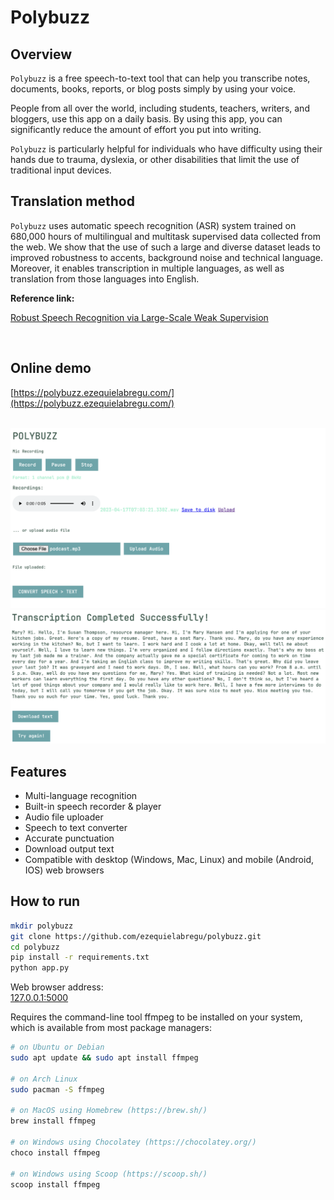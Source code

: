 # Polybuzz

## Overview

`Polybuzz` is a free speech-to-text tool that can help you transcribe notes, documents, books, reports, or blog posts simply by using your voice.

People from all over the world, including students, teachers, writers, and bloggers, use this app on a daily basis. By using this app, you can significantly reduce the amount of effort you put into writing.

`Polybuzz` is particularly helpful for individuals who have difficulty using their hands due to trauma, dyslexia, or other disabilities that limit the use of traditional input devices.

## Translation method

`Polybuzz` uses automatic speech recognition (ASR) system trained on 680,000 hours of multilingual and multitask supervised data collected from the web. We show that the use of such a large and diverse dataset leads to improved robustness to accents, background noise and technical language. Moreover, it enables transcription in multiple languages, as well as translation from those languages into English.

**Reference link:**

[Robust Speech Recognition via Large-Scale Weak Supervision](https://arxiv.org/pdf/2212.04356.pdf)

&nbsp;

## Online demo
[https://polybuzz.ezequielabregu.com/](https://polybuzz.ezequielabregu.com/)

&nbsp;
![polybuzz](/static/polybuzz-demo.png)
![result](/static/result.png)

## Features

- Multi-language recognition
- Built-in speech recorder & player
- Audio file uploader
- Speech to text converter
- Accurate punctuation
- Download output text
- Compatible with desktop (Windows, Mac, Linux) and mobile (Android, IOS) web browsers
  
## How to run

```bash
mkdir polybuzz
git clone https://github.com/ezequielabregu/polybuzz.git
cd polybuzz
pip install -r requirements.txt
python app.py
```

Web browser address:\
[127.0.0.1:5000](http://127.0.0.1:5000/)

Requires the command-line tool ffmpeg to be installed on your system, which is available from most package managers:

```bash
# on Ubuntu or Debian
sudo apt update && sudo apt install ffmpeg

# on Arch Linux
sudo pacman -S ffmpeg

# on MacOS using Homebrew (https://brew.sh/)
brew install ffmpeg

# on Windows using Chocolatey (https://chocolatey.org/)
choco install ffmpeg

# on Windows using Scoop (https://scoop.sh/)
scoop install ffmpeg
```
